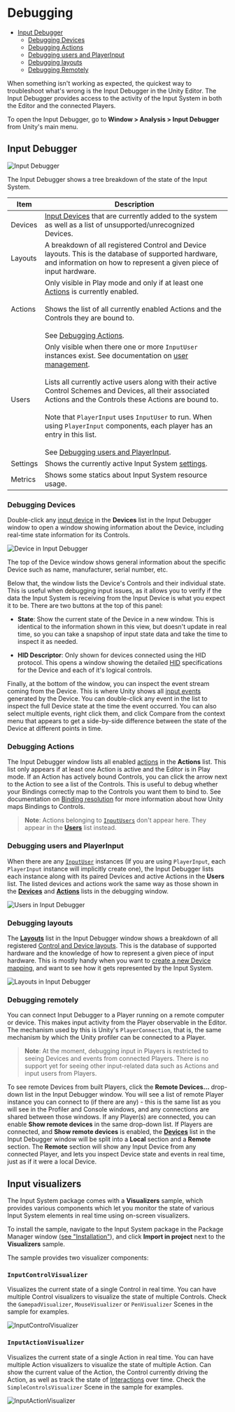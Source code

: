 # Debugging

* [Input Debugger](#input-debugger)
  * [Debugging Devices](#debugging-devices)
  * [Debugging Actions](#debugging-actions)
  * [Debugging users and PlayerInput](#debugging-users-and-playerinput)
  * [Debugging layouts](#debugging-layouts)
  * [Debugging Remotely](#debugging-remotely)

When something isn't working as expected, the quickest way to troubleshoot what's wrong is the Input Debugger in the Unity Editor. The Input Debugger provides access to the activity of the Input System in both the Editor and the connected Players.

To open the Input Debugger, go to __Window > Analysis > Input Debugger__ from Unity's main menu.

## Input Debugger

![Input Debugger](Images/InputDebugger.png)

The Input Debugger shows a tree breakdown of the state of the Input System.

|Item|Description|
|----|-----------|
|Devices|[Input Devices](Devices.md) that are currently added to the system as well as a list of unsupported/unrecognized Devices.|
|Layouts|A breakdown of all registered Control and Device layouts. This is the database of supported hardware, and information on how to represent a given piece of input hardware.|
|Actions|Only visible in Play mode and only if at least one [Actions](Actions.md) is currently enabled.<br><br>Shows the list of all currently enabled Actions and the Controls they are bound to.<br><br>See [Debugging Actions](#debugging-actions).|
|Users|Only visible when there one or more `InputUser` instances exist. See documentation on [user management](UserManagement.md).<br><br>Lists all currently active users along with their active Control Schemes and Devices, all their associated Actions and the Controls these Actions are bound to.<br><br>Note that `PlayerInput` uses `InputUser` to run. When using `PlayerInput` components, each player has an entry in this list.<br><br>See [Debugging users and PlayerInput](#debugging-users-and-playerinput).|
|Settings|Shows the currently active Input System [settings](Settings.md).|
|Metrics|Shows some statics about Input System resource usage.|

### Debugging Devices

Double-click any [input device](Devices.md) in the __Devices__ list in the Input Debugger window to open a window showing information about the Device, including real-time state information for its Controls.

![Device in Input Debugger](Images/DeviceInDebugger.png)

The top of the Device window shows general information about the specific Device such as name, manufacturer, serial number, etc.

Below that, the window lists the Device's Controls and their individual state. This is useful when debugging input issues, as it allows you to verify if the data the Input System is receiving from the Input Device is what you expect it to be. There are two buttons at the top of this panel:

* __State__: Show the current state of the Device in a new window. This is identical to the information shown in this view, but doesn't update in real time, so you can take a snapshop of input state data and take the time to inspect it as needed.

* __HID Descriptor__: Only shown for devices connected using the HID protocol. This opens a window showing the detailed [HID](HID.md) specifications for the Device and each of it's logical controls.

Finally, at the bottom of the window, you can inspect the event stream coming from the Device. This is where Unity shows all [input events](Events.md) generated by the Device. You can double-click any event in the list to inspect the full Device state at the time the event occurred. You can also select multiple events, right click them, and click Compare from the context menu that appears to get a side-by-side difference between the state of the Device at different points in time.

### Debugging Actions

The Input Debugger window lists all enabled [actions](Actions.md) in the __Actions__ list. This list only appears if at least one Action is active and the Editor is in Play mode. If an Action has actively bound Controls, you can click the arrow next to the Action to see a list of the Controls. This is useful to debug whether your Bindings correctly map to the Controls you want them to bind to. See documentation on [Binding resolution](ActionBindings.md#binding-resolution) for more information about how Unity maps Bindings to Controls.

>__Note__: Actions belonging to [`InputUsers`](UserManagement.md) don't appear here. They appear in the [__Users__](#debugging-users-and-playerinput) list instead.

### Debugging users and PlayerInput

When there are any [`InputUser`](UserManagement.md) instances (If you are using `PlayerInput`, each `PlayerInput` instance will implicitly create one), the Input Debugger lists each instance along with its paired Devices and active Actions in the __Users__ list. The listed devices and actions work the same way as those shown in the [__Devices__](#debugging-devices) and [__Actions__](#debugging-actions) lists in the debugging window.

![Users in Input Debugger](Images/UsersInputDebugger.png)

### Debugging layouts

The [__Layouts__](Layouts.md) list in the Input Debugger window shows a breakdown of all registered [Control and Device layouts](Layouts.md). This is the database of supported hardware and the knowledge of how to represent a given piece of input hardware. This is mostly handy when you want to [create a new Device mapping](HowDoI.md#create-my-own-custom-devices), and want to see how it gets represented by the Input System.

![Layouts in Input Debugger](Images/LayoutsInDebugger.png)

### Debugging remotely

You can connect Input Debugger to a Player running on a remote computer or device. This makes input activity from the Player observable in the Editor. The mechanism used by this is Unity's `PlayerConnection`, that is, the same mechanism by which the Unity profiler can be connected to a Player.

>__Note__: At the moment, debugging input in Players is restricted to seeing Devices and events from connected Players. There is no support yet for seeing other input-related data such as Actions and input users from Players.

To see remote Devices from built Players, click the __Remote Devices…__ drop-down list in the Input Debugger window. You will see a list of remote Player instance you can connect to (if there are any) - this is the same list as you will see in the Profiler and Console windows, and any connections are shared between those windows. If any Player(s) are connected, you can enable __Show remote devices__ in the same drop-down list. If Players are connected, and __Show remote devices__ is enabled, the [__Devices__](#debugging-devices) list in the Input Debugger window will be split into a __Local__ section and a __Remote__ section. The __Remote__ section will show any Input Device from any connected Player, and lets you inspect Device state and events in real time, just as if it were a local Device.

## Input visualizers

The Input System package comes with a __Visualizers__ sample, which provides various components which let you monitor the state of various Input System elements in real time using on-screen visualizers.

To install the sample, navigate to the Input System package in the Package Manager window ([see "Installation"](Installation.md)), and click __Import in project__ next to the __Visualizers__ sample.

The sample provides two visualizer components:

### `InputControlVisualizer`

Visualizes the current state of a single Control in real time. You can have multiple Control visualizers to visualize the state of multiple Controls. Check the `GamepadVisualizer`, `MouseVisualizer` or `PenVisualizer` Scenes in the sample for examples.

![InputControlVisualizer](Images/InputControlVisualizer.png)

### `InputActionVisualizer`

Visualizes the current state of a single Action in real time. You can have multiple Action visualizers to visualize the state of multiple Action. Can show the current value of the Action, the Control currently driving the Action, as well as track the state of [Interactions](Interactions.md) over time. Check the `SimpleControlsVisualizer` Scene in the sample for examples.

![InputActionVisualizer](Images/InputActionVisualizer.png)
